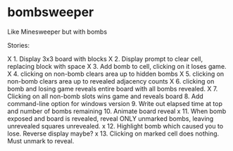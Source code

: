 # bombsweeper
Like Minesweeper but with bombs


Stories:

X  1. Display 3x3 board with blocks
X  2. Display prompt to clear cell, replacing block with space
X  3. Add bomb to cell, clicking on it loses game.
X  4. clicking on non-bomb clears area up to hidden bombs
X  5. clicking on non-bomb clears area up to revealed adjacency counts
X  6. clicking on bomb and losing game reveals entire board with all bombs revealed.
X  7. Clicking on all non-bomb slots wins game and reveals board
   8. Add command-line option for windows version
   9. Write out elapsed time at top and number of bombs remaining
  10. Animate board reveal
x 11. When bomb exposed and board is revealed, reveal ONLY unmarked bombs, 
      leaving unrevealed squares unrevealed.
x 12. Highlight bomb which caused you to lose. Reverse display maybe?
x 13. Clicking on marked cell does nothing. Must unmark to reveal.





